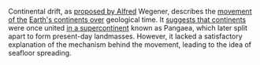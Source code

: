 
Continental drift, as [proposed by Alfred](2/3/1/1/1/_Discovery-Invention) Wegener, describes the [movement of the](1/3/1/1/1/1/1/1/1/2/.Movement) [Earth's continents over](1/3/2/1/1/.Continental%20Drift) geological time. It [suggests that continents](3/1/3/3/3/3/1/2/.Oceans) were once united [in a supercontinent](1/3/2/1/2/3/.Subduction%20Zones) known as Pangaea, which later split apart to form present-day landmasses. However, it lacked a satisfactory explanation of the mechanism behind the movement, leading to the idea of seafloor spreading.


